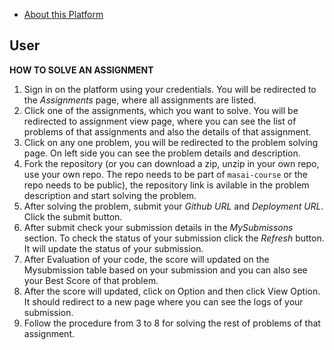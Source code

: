 

- [About this Platform](https://docs.google.com/document/u/1/d/e/2PACX-1vTzA_6u6o_KBnYNTRoYeaEbwirk5CMFh6uG0mUR9xo44nrj5q5CbJndUD9vOzxo5oziWoqjWvFtQlAz/pub)




## User

**HOW TO SOLVE AN ASSIGNMENT**

1. Sign in on the platform using your credentials. You will be redirected to the _Assignments_ page, where all assignments are listed.
2. Click one of the assignments, which you want to solve. You will be redirected to assignment view page, where you can see the list of problems of that assignments and also the details of that assignment.
3. Click on any one problem, you will be redirected to the problem solving page. On left side you can see the problem details and description.
4. Fork the repository (or you can download a zip, unzip in your own repo, use your own repo. The repo needs to be part of `masai-course` or the repo needs to be public), the repository link is avilable in the problem description and start solving the problem.
5. After solving the problem, submit your _Github URL_ and _Deployment URL_. Click the submit button.
6. After submit check your submission details in the _MySubmissons_ section. To check the status of your submission click the _Refresh_ button. It will update the status of your submission.
7. After Evaluation of your code, the score will updated on the Mysubmission table based on your submission and you can also see your Best Score of that problem.
8. After the score will updated, click on Option and then click View Option. It should redirect to a new page where you can see the logs of your submission.
9. Follow the procedure from 3 to 8 for solving the rest of problems of that assignment.

